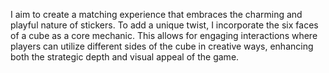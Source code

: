 I aim to create a matching experience that embraces the charming and playful nature of stickers. To add a unique twist, I incorporate the six faces of a cube as a core mechanic. 
This allows for engaging interactions where players can utilize different sides of the cube in creative ways, enhancing both the strategic depth and visual appeal of the game.
